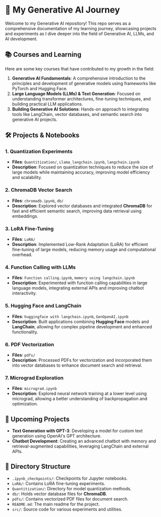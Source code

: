 # 🚀 My Generative AI Journey

Welcome to my Generative AI repository! This repo serves as a comprehensive documentation of my learning journey, showcasing projects and experiments as I dive deeper into the field of Generative AI, LLMs, and AI development.

## 📚 Courses and Learning

Here are some key courses that have contributed to my growth in the field:

1. **Generative AI Fundamentals**: A comprehensive introduction to the principles and development of generative models using frameworks like PyTorch and Hugging Face.
2. **Large Language Models (LLMs) & Text Generation**: Focused on understanding transformer architectures, fine-tuning techniques, and building practical LLM applications.
3. **Building Generative AI Solutions**: Hands-on approach to integrating tools like LangChain, vector databases, and semantic search into generative AI projects.

## 🛠️ Projects & Notebooks

### **1. Quantization Experiments**
   - **Files**: `Quantitization/`, `Llama_langchain.ipynb`, `langchain.ipynb`
   - **Description**: Focused on quantization techniques to reduce the size of large models while maintaining accuracy, improving model efficiency and scalability.

### **2. ChromaDB Vector Search**
   - **Files**: `chromadb.ipynb`, `db/`
   - **Description**: Explored vector databases and integrated **ChromaDB** for fast and efficient semantic search, improving data retrieval using embeddings.
   
### **3. LoRA Fine-Tuning**
   - **Files**: `LoRA/`
   - **Description**: Implemented Low-Rank Adaptation (LoRA) for efficient fine-tuning of large models, reducing memory usage and computational overhead.
   
### **4. Function Calling with LLMs**
   - **Files**: `Function calling.ipynb`, `memory using langchain.ipynb`
   - **Description**: Experimented with function calling capabilities in large language models, integrating external APIs and improving chatbot interactivity.

### **5. Hugging Face and LangChain**
   - **Files**: `huggingface with langchain.ipynb`, `GenOpenAI.ipynb`
   - **Description**: Built applications combining **Hugging Face** models and **LangChain**, allowing for complex pipeline development and enhanced functionality.
   
### **6. PDF Vectorization**
   - **Files**: `pdfs/`
   - **Description**: Processed PDFs for vectorization and incorporated them into vector databases to enhance document search and retrieval.

### **7. Micrograd Exploration**
   - **Files**: `micrograd.ipynb`
   - **Description**: Explored neural network training at a lower level using micrograd, allowing a better understanding of backpropagation and optimization.

## 📝 Upcoming Projects

- **Text Generation with GPT-3**: Developing a model for custom text generation using OpenAI's GPT architecture.
- **Chatbot Development**: Creating an advanced chatbot with memory and retrieval-augmented capabilities, leveraging LangChain and external APIs.

## 📂 Directory Structure

- `.ipynb_checkpoints/`: Checkpoints for Jupyter notebooks.
- `LoRA/`: Contains LoRA fine-tuning experiments.
- `Quantitization/`: Directory for model quantization methods.
- `db/`: Holds vector database files for **ChromaDB**.
- `pdfs/`: Contains vectorized PDF files for document search.
- `README.md`: The main readme for the project.
- `src/`: Source code for various experiments and utilities.
